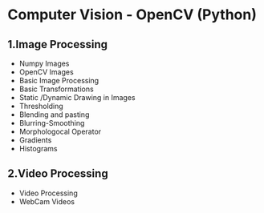 # Computer Vision - OpenCV (Python)

## 1.Image Processing

- Numpy Images
- OpenCV Images
- Basic Image Processing
- Basic Transformations
- Static /Dynamic Drawing in Images
- Thresholding
- Blending and pasting
- Blurring-Smoothing
- Morphologocal Operator
- Gradients
- Histograms

## 2.Video Processing

- Video Processing
- WebCam Videos 
